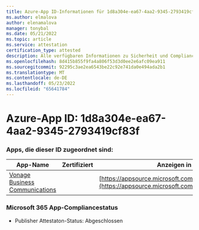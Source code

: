 ```yaml
---
title: Azure-App ID-Informationen für 1d8a304e-ea67-4aa2-9345-2793419cf83f
ms.author: elmalova
author: elenamalova
manager: tonybal
ms.date: 05/21/2022
ms.topic: article
ms.service: attestation
certification_type: attested
description: Alle verfügbaren Informationen zu Sicherheit und Compliance für 1d8a304e-ea67-4aa2-9345-2793419cf83f.
ms.openlocfilehash: 8d415b855f9fa4a806f53d3d0ee2e6afc09ea911
ms.sourcegitcommit: 92295c3ae2ea6543be22c92e741da0e494ada2b1
ms.translationtype: MT
ms.contentlocale: de-DE
ms.lasthandoff: 05/23/2022
ms.locfileid: "65641784"
---
```

# <a name="azure-app-id-1d8a304e-ea67-4aa2-9345-2793419cf83f"></a>Azure-App ID: 1d8a304e-ea67-4aa2-9345-2793419cf83f


### <a name="apps-associated-with-this-id"></a>Apps, die dieser ID zugeordnet sind:
| **App-Name** | **Zertifiziert** | **Anzeigen in AppSource** |
|--------------|---------------|-----------------------|
| [Vonage Business Communications](../forward/WA200002988.md) |  | [https://appsource.microsoft.com/product/office/WA200002988](https://appsource.microsoft.com/product/office/WA200002988) |

### <a name="microsoft-365-app-compliance-status"></a>Microsoft 365 App-Compliancestatus
- Publisher Attestaton-Status: Abgeschlossen
